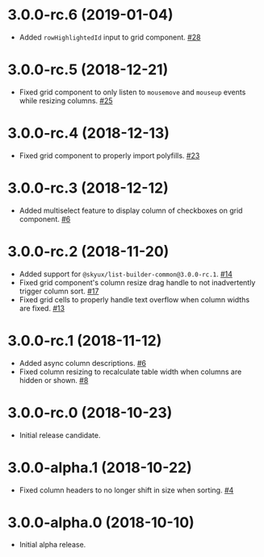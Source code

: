 # 3.0.0-rc.6 (2019-01-04)

- Added `rowHighlightedId` input to grid component. [#28](https://github.com/blackbaud/skyux-grids/pull/28)

# 3.0.0-rc.5 (2018-12-21)

- Fixed grid component to only listen to `mousemove` and `mouseup` events while resizing columns. [#25](https://github.com/blackbaud/skyux-grids/pull/25)

# 3.0.0-rc.4 (2018-12-13)

- Fixed grid component to properly import polyfills. [#23](https://github.com/blackbaud/skyux-grids/pull/23)

# 3.0.0-rc.3 (2018-12-12)

- Added multiselect feature to display column of checkboxes on grid component. [#6](https://github.com/blackbaud/skyux-grids/pull/6)

# 3.0.0-rc.2 (2018-11-20)

 - Added support for `@skyux/list-builder-common@3.0.0-rc.1`. [#14](https://github.com/blackbaud/skyux-grids/pull/14)
 - Fixed grid component's column resize drag handle to not inadvertently trigger column sort. [#17](https://github.com/blackbaud/skyux-grids/pull/17)
 - Fixed grid cells to properly handle text overflow when column widths are fixed. [#13](https://github.com/blackbaud/skyux-grids/pull/13)

# 3.0.0-rc.1 (2018-11-12)

- Added async column descriptions. [#6](https://github.com/blackbaud/skyux-grids/pull/6)
- Fixed column resizing to recalculate table width when columns are hidden or shown. [#8](https://github.com/blackbaud/skyux-grids/pull/8)

# 3.0.0-rc.0 (2018-10-23)

- Initial release candidate.

# 3.0.0-alpha.1 (2018-10-22)

- Fixed column headers to no longer shift in size when sorting. [#4](https://github.com/blackbaud/skyux-grids/pull/4)

# 3.0.0-alpha.0 (2018-10-10)

- Initial alpha release.
